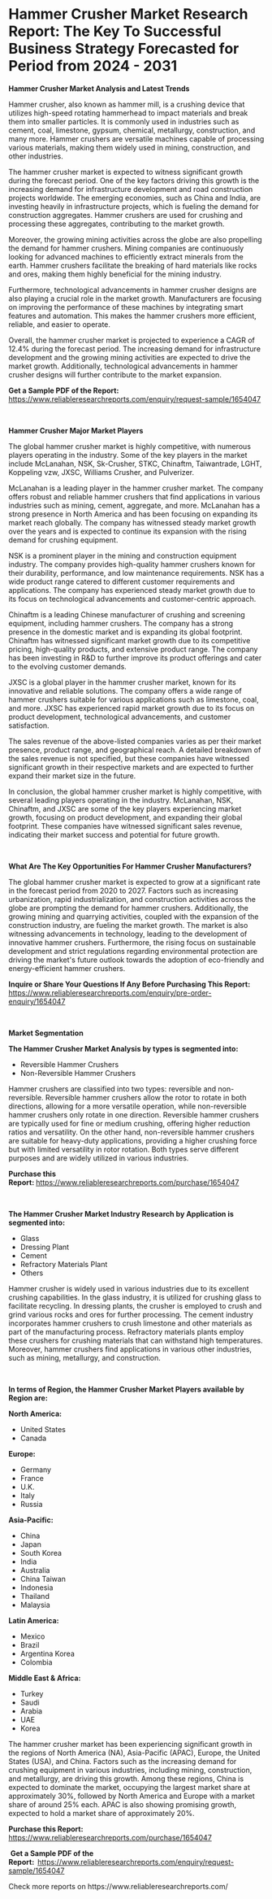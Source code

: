 <p><h1>Hammer Crusher Market Research Report: The Key To Successful Business Strategy Forecasted for Period from 2024 - 2031</h1></p><p><strong>Hammer Crusher Market Analysis and Latest Trends</strong></p>
<p><p>Hammer crusher, also known as hammer mill, is a crushing device that utilizes high-speed rotating hammerhead to impact materials and break them into smaller particles. It is commonly used in industries such as cement, coal, limestone, gypsum, chemical, metallurgy, construction, and many more. Hammer crushers are versatile machines capable of processing various materials, making them widely used in mining, construction, and other industries.</p><p>The hammer crusher market is expected to witness significant growth during the forecast period. One of the key factors driving this growth is the increasing demand for infrastructure development and road construction projects worldwide. The emerging economies, such as China and India, are investing heavily in infrastructure projects, which is fueling the demand for construction aggregates. Hammer crushers are used for crushing and processing these aggregates, contributing to the market growth.</p><p>Moreover, the growing mining activities across the globe are also propelling the demand for hammer crushers. Mining companies are continuously looking for advanced machines to efficiently extract minerals from the earth. Hammer crushers facilitate the breaking of hard materials like rocks and ores, making them highly beneficial for the mining industry.</p><p>Furthermore, technological advancements in hammer crusher designs are also playing a crucial role in the market growth. Manufacturers are focusing on improving the performance of these machines by integrating smart features and automation. This makes the hammer crushers more efficient, reliable, and easier to operate.</p><p>Overall, the hammer crusher market is projected to experience a CAGR of 12.4% during the forecast period. The increasing demand for infrastructure development and the growing mining activities are expected to drive the market growth. Additionally, technological advancements in hammer crusher designs will further contribute to the market expansion.</p></p>
<p><strong>Get a Sample PDF of the Report:&nbsp;</strong> <a href="https://www.reliableresearchreports.com/enquiry/request-sample/1654047">https://www.reliableresearchreports.com/enquiry/request-sample/1654047</a></p>
<p>&nbsp;</p>
<p><strong>Hammer Crusher Major Market Players</strong></p>
<p><p>The global hammer crusher market is highly competitive, with numerous players operating in the industry. Some of the key players in the market include McLanahan, NSK, Sk-Crusher, STKC, Chinaftm, Taiwantrade, LGHT, Koppeling vzw, JXSC, Williams Crusher, and Pulverizer.</p><p>McLanahan is a leading player in the hammer crusher market. The company offers robust and reliable hammer crushers that find applications in various industries such as mining, cement, aggregate, and more. McLanahan has a strong presence in North America and has been focusing on expanding its market reach globally. The company has witnessed steady market growth over the years and is expected to continue its expansion with the rising demand for crushing equipment.</p><p>NSK is a prominent player in the mining and construction equipment industry. The company provides high-quality hammer crushers known for their durability, performance, and low maintenance requirements. NSK has a wide product range catered to different customer requirements and applications. The company has experienced steady market growth due to its focus on technological advancements and customer-centric approach.</p><p>Chinaftm is a leading Chinese manufacturer of crushing and screening equipment, including hammer crushers. The company has a strong presence in the domestic market and is expanding its global footprint. Chinaftm has witnessed significant market growth due to its competitive pricing, high-quality products, and extensive product range. The company has been investing in R&D to further improve its product offerings and cater to the evolving customer demands.</p><p>JXSC is a global player in the hammer crusher market, known for its innovative and reliable solutions. The company offers a wide range of hammer crushers suitable for various applications such as limestone, coal, and more. JXSC has experienced rapid market growth due to its focus on product development, technological advancements, and customer satisfaction.</p><p>The sales revenue of the above-listed companies varies as per their market presence, product range, and geographical reach. A detailed breakdown of the sales revenue is not specified, but these companies have witnessed significant growth in their respective markets and are expected to further expand their market size in the future.</p><p>In conclusion, the global hammer crusher market is highly competitive, with several leading players operating in the industry. McLanahan, NSK, Chinaftm, and JXSC are some of the key players experiencing market growth, focusing on product development, and expanding their global footprint. These companies have witnessed significant sales revenue, indicating their market success and potential for future growth.</p></p>
<p>&nbsp;</p>
<p><strong>What Are The Key Opportunities For Hammer Crusher Manufacturers?</strong></p>
<p><p>The global hammer crusher market is expected to grow at a significant rate in the forecast period from 2020 to 2027. Factors such as increasing urbanization, rapid industrialization, and construction activities across the globe are prompting the demand for hammer crushers. Additionally, the growing mining and quarrying activities, coupled with the expansion of the construction industry, are fueling the market growth. The market is also witnessing advancements in technology, leading to the development of innovative hammer crushers. Furthermore, the rising focus on sustainable development and strict regulations regarding environmental protection are driving the market's future outlook towards the adoption of eco-friendly and energy-efficient hammer crushers.</p></p>
<p><strong>Inquire or Share Your Questions If Any Before Purchasing This Report:</strong> <a href="https://www.reliableresearchreports.com/enquiry/pre-order-enquiry/1654047">https://www.reliableresearchreports.com/enquiry/pre-order-enquiry/1654047</a></p>
<p>&nbsp;</p>
<p><strong>Market Segmentation</strong></p>
<p><strong>The Hammer Crusher Market Analysis by types is segmented into:</strong></p>
<p><ul><li>Reversible Hammer Crushers</li><li>Non-Reversible Hammer Crushers</li></ul></p>
<p><p>Hammer crushers are classified into two types: reversible and non-reversible. Reversible hammer crushers allow the rotor to rotate in both directions, allowing for a more versatile operation, while non-reversible hammer crushers only rotate in one direction. Reversible hammer crushers are typically used for fine or medium crushing, offering higher reduction ratios and versatility. On the other hand, non-reversible hammer crushers are suitable for heavy-duty applications, providing a higher crushing force but with limited versatility in rotor rotation. Both types serve different purposes and are widely utilized in various industries.</p></p>
<p><strong>Purchase this Report:&nbsp;</strong><a href="https://www.reliableresearchreports.com/purchase/1654047">https://www.reliableresearchreports.com/purchase/1654047</a></p>
<p>&nbsp;</p>
<p><strong>The Hammer Crusher Market Industry Research by Application is segmented into:</strong></p>
<p><ul><li>Glass</li><li>Dressing Plant</li><li>Cement</li><li>Refractory Materials Plant</li><li>Others</li></ul></p>
<p><p>Hammer crusher is widely used in various industries due to its excellent crushing capabilities. In the glass industry, it is utilized for crushing glass to facilitate recycling. In dressing plants, the crusher is employed to crush and grind various rocks and ores for further processing. The cement industry incorporates hammer crushers to crush limestone and other materials as part of the manufacturing process. Refractory materials plants employ these crushers for crushing materials that can withstand high temperatures. Moreover, hammer crushers find applications in various other industries, such as mining, metallurgy, and construction.</p></p>
<p>&nbsp;</p>
<p><strong>In terms of Region, the Hammer Crusher Market Players available by Region are:</strong></p>
<p>
    <p> <strong> North America: </strong>
        <ul>
            <li>United States</li>
            <li>Canada</li>
        </ul>
        </p> 
    <p> <strong> Europe: </strong>
        <ul>
            <li>Germany</li>
            <li>France</li>
            <li>U.K.</li>
            <li>Italy</li>
            <li>Russia</li>
        </ul>
        </p> 
    <p> <strong> Asia-Pacific: </strong>
        <ul>
            <li>China</li>
            <li>Japan</li>
            <li>South Korea</li>
            <li>India</li>
            <li>Australia</li>
            <li>China Taiwan</li>
            <li>Indonesia</li>
            <li>Thailand</li>
            <li>Malaysia</li>
        </ul>
        </p> 
    <p> <strong> Latin America: </strong>
        <ul>
            <li>Mexico</li>
            <li>Brazil</li>
            <li>Argentina Korea</li>
            <li>Colombia</li>
        </ul>
        </p> 
    <p> <strong> Middle East & Africa: </strong>
        <ul>
            <li>Turkey</li>
            <li>Saudi</li>
            <li>Arabia</li>
            <li>UAE</li>
            <li>Korea</li>
        </ul>
    </p>
    </p>
<p><p>The hammer crusher market has been experiencing significant growth in the regions of North America (NA), Asia-Pacific (APAC), Europe, the United States (USA), and China. Factors such as the increasing demand for crushing equipment in various industries, including mining, construction, and metallurgy, are driving this growth. Among these regions, China is expected to dominate the market, occupying the largest market share at approximately 30%, followed by North America and Europe with a market share of around 25% each. APAC is also showing promising growth, expected to hold a market share of approximately 20%.</p></p>
<p><strong>Purchase this Report: </strong><a href="https://www.reliableresearchreports.com/purchase/1654047">https://www.reliableresearchreports.com/purchase/1654047</a></p>
<p>&nbsp;<strong>Get a Sample PDF of the Report:&nbsp;&nbsp;</strong><a href="https://www.reliableresearchreports.com/enquiry/request-sample/1654047">https://www.reliableresearchreports.com/enquiry/request-sample/1654047</a></p>
<p><strong></strong></p>
<p>Check more reports on https://www.reliableresearchreports.com/</p>
